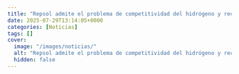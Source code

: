 ```yaml
---
title: "Repsol admite el problema de competitividad del hidrógeno y recorta hasta 800 millones su objetivo de inversión"
date: 2025-07-29T13:14:05+0000
categories: [Noticias]
tags: []
cover:
  image: "/images/noticias/"
  alt: "Repsol admite el problema de competitividad del hidrógeno y recorta hasta 800 millones su objetivo de inversión"
  hidden: false
---
```



